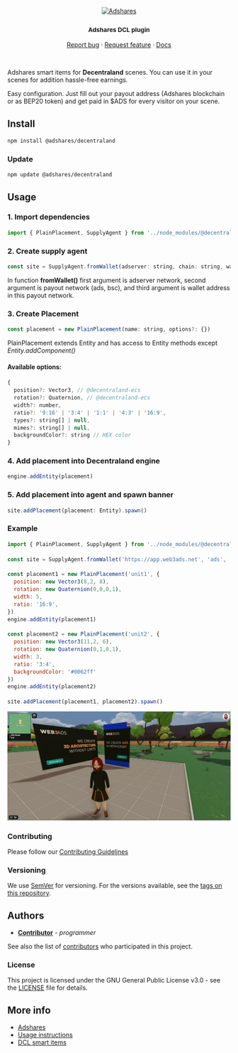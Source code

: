 <p align="center">
  <a href="https://adshares.net/">
    <img src="https://adshares.net/logos/ads.svg" alt="Adshares" width=72 height=72>
  </a>
  <h3 align="center"><small>Adshares DCL plugin</small></h3>
  <p align="center">
    <a href="https://github.com/adshares/decentraland/issues/new?template=bug_report.md&labels=Bug">Report bug</a>
    ·
    <a href="https://github.com/adshares/decentraland/issues/new?template=feature_request.md&labels=New%20Feature">Request feature</a>
    ·
    <a href="https://docs.adshares.net/adserver/">Docs</a>
  </p>
</p>

<br>

Adshares smart items for **Decentraland** scenes. You can use it in your scenes for addition hassle-free earnings.

Easy configuration. Just fill out your payout address (Adshares blockchain or as BEP20 token) and get paid in $ADS for every visitor on your scene.


## Install

```bash
npm install @adshares/decentraland
```

### Update

```bash
npm update @adshares/decentraland
```

## Usage

### 1. Import dependencies

```js
import { PlainPlacement, SupplyAgent } from '../node_modules/@decentraland/src/index'
```

### 2. Create supply agent

```js
const site = SupplyAgent.fromWallet(adserver: string, chain: string, wallet: string)
```

In function **fromWallet()** first argument is adserver network, second argument is payout network (ads, bsc), and third argument is wallet address in this payout network.

### 3. Create Placement

```js
const placement = new PlainPlacement(name: string, options?: {})
```

PlainPlacement extends Entity and has access to Entity methods except *Entity.addComponent()*

#### Available options:

```js
{
  position?: Vector3, // @decentraland-ecs
  rotation?: Quaternion, // @decentraland-ecs
  width?: number,
  ratio?: '9:16' | '3:4' | '1:1' | '4:3' | '16:9',
  types?: string[] | null,
  mimes?: string[] | null,
  backgroundColor?: string // HEX color
}
```

### 4. Add placement into Decentraland engine

```js
engine.addEntity(placement)
```

### 5. Add placement into agent and spawn banner

```js
site.addPlacement(placement: Entity).spawn()
```

### Example

```js
import { PlainPlacement, SupplyAgent } from '../node_modules/@decentraland/src/index'

const site = SupplyAgent.fromWallet('https://app.web3ads.net', 'ads', '0002-0000064A-3695')

const placement1 = new PlainPlacement('unit1', {
  position: new Vector3(8,2, 8),
  rotation: new Quaternion(0,0,0,1),
  width: 5,
  ratio: '16:9',
})
engine.addEntity(placement1)

const placement2 = new PlainPlacement('unit2', {
  position: new Vector3(11,2, 6),
  rotation: new Quaternion(0,1,0,1),
  width: 3,
  ratio: '3:4',
  backgroundColor: '#0062ff'
})
engine.addEntity(placement2)

site.addPlacement(placement1, placement2).spawn()
```

![Placement example](/assets/placement_example.png "Decentraland scene")

### Contributing

Please follow our [Contributing Guidelines](docs/CONTRIBUTING.md)

### Versioning

We use [SemVer](http://semver.org/) for versioning. For the versions available, see the [tags on this repository](https://github.com/adshares/decentraland/tags).

## Authors

- **[Contributor](https://github.com/smartsir796)** - _programmer_

See also the list of [contributors](https://github.com/adshares/decentraland/contributors) who participated in this project.

### License

This project is licensed under the GNU General Public License v3.0 - see the [LICENSE](LICENSE) file for details.

## More info

- [Adshares](https://adshares.net)
- [Usage instructions](https://adshar.es/decentraland)
- [DCL smart items](https://docs.decentraland.org/development-guide/smart-items/)

